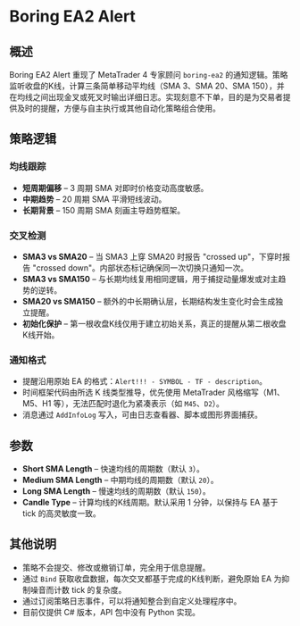 # Boring EA2 Alert

## 概述
Boring EA2 Alert 重现了 MetaTrader 4 专家顾问 `boring-ea2` 的通知逻辑。策略监听收盘的K线，计算三条简单移动平均线（SMA 3、SMA 20、SMA 150），并在均线之间出现金叉或死叉时输出详细日志。实现刻意不下单，目的是为交易者提供及时的提醒，方便与自主执行或其他自动化策略组合使用。

## 策略逻辑
### 均线跟踪
* **短周期偏移** – 3 周期 SMA 对即时价格变动高度敏感。
* **中期趋势** – 20 周期 SMA 平滑短线波动。
* **长期背景** – 150 周期 SMA 刻画主导趋势框架。

### 交叉检测
* **SMA3 vs SMA20** – 当 SMA3 上穿 SMA20 时报告 "crossed up"，下穿时报告 "crossed down"。内部状态标记确保同一次切换只通知一次。
* **SMA3 vs SMA150** – 与长期均线复用相同逻辑，用于捕捉动量爆发或对主趋势的逆转。
* **SMA20 vs SMA150** – 额外的中长期确认层，长期结构发生变化时会生成独立提醒。
* **初始化保护** – 第一根收盘K线仅用于建立初始关系，真正的提醒从第二根收盘K线开始。

### 通知格式
* 提醒沿用原始 EA 的格式：`Alert!!! - SYMBOL - TF - description`。
* 时间框架代码由所选 K 线类型推导，优先使用 MetaTrader 风格缩写（M1、M5、H1 等），无法匹配时退化为紧凑表示（如 `M45`、`D2`）。
* 消息通过 `AddInfoLog` 写入，可由日志查看器、脚本或图形界面捕获。

## 参数
* **Short SMA Length** – 快速均线的周期数（默认 `3`）。
* **Medium SMA Length** – 中期均线的周期数（默认 `20`）。
* **Long SMA Length** – 慢速均线的周期数（默认 `150`）。
* **Candle Type** – 计算均线的K线周期。默认采用 1 分钟，以保持与 EA 基于 tick 的高灵敏度一致。

## 其他说明
* 策略不会提交、修改或撤销订单，完全用于信息提醒。
* 通过 `Bind` 获取收盘数据，每次交叉都基于完成的K线判断，避免原始 EA 为抑制噪音而计数 tick 的复杂度。
* 通过订阅策略日志事件，可以将通知整合到自定义处理程序中。
* 目前仅提供 C# 版本，API 包中没有 Python 实现。
